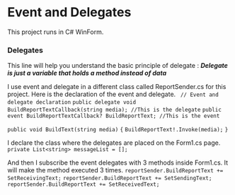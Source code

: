 # Event and Delegates
This project runs in C# WinForm.

### Delegates
This line will help you understand the basic principle of delegate : **_Delegate is just a variable that holds a method instead of data_**

I use event and delegate in a different class called ReportSender.cs for this project.
Here is the declaration of the event and delegate.
` // Event and delegate declaration`
 `public delegate void BuildReportTextCallback(string media); //This is the delegate`
 `public event BuildReportTextCallback? BuildReportText; //This is the event`

 `public void BuildText(string media)`
 `{`
     `BuildReportText!.Invoke(media);`
 `}`

I declare the class where the delegates are placed on the Form1.cs page.
`private List<string> messageList = [];`

And then I subscribe the event delegates with 3 methods inside Form1.cs. It will make the method executed 3 times. 
`reportSender.BuildReportText += SetReceivingText;`
`reportSender.BuildReportText += SetSendingText;`
`reportSender.BuildReportText += SetReceivedText;`
